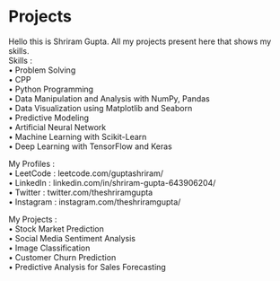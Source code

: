 # Projects

Hello this is Shriram Gupta. All my projects present here that shows my skills.       
Skills :           
• Problem Solving        
• CPP        
• Python Programming         
• Data Manipulation and Analysis with NumPy, Pandas       
• Data Visualization using Matplotlib and Seaborn        
• Predictive Modeling             
• Artificial Neural Network          
• Machine Learning with Scikit-Learn        
• Deep Learning with TensorFlow and Keras        

My Profiles :         
• LeetCode : leetcode.com/guptashriram/              
• LinkedIn : linkedin.com/in/shriram-gupta-643906204/          
• Twitter : twitter.com/theshriramgupta         
• Instagram : instagram.com/theshriramgupta/          

My Projects :             
• Stock Market Prediction           
• Social Media Sentiment Analysis       
• Image Classification             
• Customer Churn Prediction           
• Predictive Analysis for Sales Forecasting        
